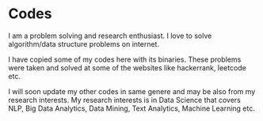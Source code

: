 # Codes

I am a problem solving and research enthusiast. I love to solve algorithm/data structure problems on internet.

I have copied some of my codes here with its binaries. These problems were taken and solved at some of the websites like hackerrank, leetcode etc.

I will soon update my other codes in same genere and may be also from my research interests. My research interests is in Data Science that covers NLP, Big Data Analytics, Data Mining, Text Analytics, Machine Learning etc.
